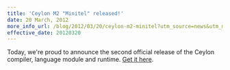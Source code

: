 ```yaml
---
title: 'Ceylon M2 "Minitel" released!'
date: 20 March, 2012
more_info_url: /blog/2012/03/20/ceylon-m2-minitel?utm_source=news&utm_medium=web&utm_content=newslink&utm_campaign=1_0_M2release
effective_date: 20120320
---
```

Today, we're proud to announce the second official release of 
the Ceylon compiler, language module and runtime.
[Get it here][download M2].

[download M2]: /download?utm_source=news&utm_medium=web&utm_content=download&utm_campaign=1_0_M2release
